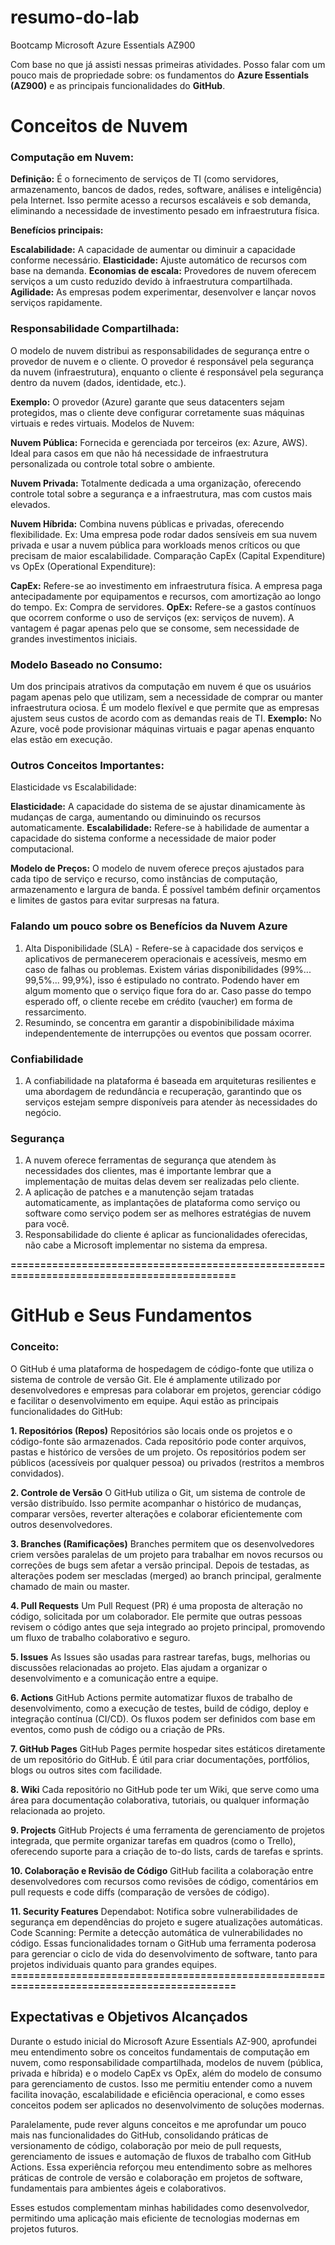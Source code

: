 # resumo-do-lab
Bootcamp Microsoft Azure Essentials AZ900

Com base no que já assisti nessas primeiras atividades. Posso falar com um pouco mais de propriedade sobre: os fundamentos do **Azure Essentials (AZ900)** e as principais funcionalidades do **GitHub**.

# Conceitos de Nuvem
### Computação em Nuvem:

**Definição:** É o fornecimento de serviços de TI (como servidores, armazenamento, bancos de dados, redes, software, análises e inteligência) pela Internet. Isso permite acesso a recursos escaláveis e sob demanda, eliminando a necessidade de investimento pesado em infraestrutura física.

**Benefícios principais:**

**Escalabilidade:** A capacidade de aumentar ou diminuir a capacidade conforme necessário.
**Elasticidade:** Ajuste automático de recursos com base na demanda.
**Economias de escala:** Provedores de nuvem oferecem serviços a um custo reduzido devido à infraestrutura compartilhada.
**Agilidade:** As empresas podem experimentar, desenvolver e lançar novos serviços rapidamente.

### Responsabilidade Compartilhada:

O modelo de nuvem distribui as responsabilidades de segurança entre o provedor de nuvem e o cliente. O provedor é responsável pela segurança da nuvem (infraestrutura), enquanto o cliente é responsável pela segurança dentro da nuvem (dados, identidade, etc.).

**Exemplo:** O provedor (Azure) garante que seus datacenters sejam protegidos, mas o cliente deve configurar corretamente suas máquinas virtuais e redes virtuais.
Modelos de Nuvem:

**Nuvem Pública:** Fornecida e gerenciada por terceiros (ex: Azure, AWS). Ideal para casos em que não há necessidade de infraestrutura personalizada ou controle total sobre o ambiente.

**Nuvem Privada:** Totalmente dedicada a uma organização, oferecendo controle total sobre a segurança e a infraestrutura, mas com custos mais elevados.

**Nuvem Híbrida:** Combina nuvens públicas e privadas, oferecendo flexibilidade. Ex: Uma empresa pode rodar dados sensíveis em sua nuvem privada e usar a nuvem pública para workloads menos críticos ou que precisam de maior escalabilidade.
Comparação CapEx (Capital Expenditure) vs OpEx (Operational Expenditure):

**CapEx:** Refere-se ao investimento em infraestrutura física. A empresa paga antecipadamente por equipamentos e recursos, com amortização ao longo do tempo. Ex: Compra de servidores.
**OpEx:** Refere-se a gastos contínuos que ocorrem conforme o uso de serviços (ex: serviços de nuvem). A vantagem é pagar apenas pelo que se consome, sem necessidade de grandes investimentos iniciais.

### Modelo Baseado no Consumo:

Um dos principais atrativos da computação em nuvem é que os usuários pagam apenas pelo que utilizam, sem a necessidade de comprar ou manter infraestrutura ociosa. É um modelo flexível e que permite que as empresas ajustem seus custos de acordo com as demandas reais de TI.
**Exemplo:** No Azure, você pode provisionar máquinas virtuais e pagar apenas enquanto elas estão em execução.

### Outros Conceitos Importantes:

Elasticidade vs Escalabilidade:

**Elasticidade:** A capacidade do sistema de se ajustar dinamicamente às mudanças de carga, aumentando ou diminuindo os recursos automaticamente.
**Escalabilidade:** Refere-se à habilidade de aumentar a capacidade do sistema conforme a necessidade de maior poder computacional.

**Modelo de Preços:** O modelo de nuvem oferece preços ajustados para cada tipo de serviço e recurso, como instâncias de computação, armazenamento e largura de banda. É possível também definir orçamentos e limites de gastos para evitar surpresas na fatura.

### Falando um pouco sobre os Benefícios da Nuvem Azure

1. Alta Disponibilidade (SLA) - Refere-se à capacidade dos serviços e aplicativos de permanecerem operacionais e acessíveis, mesmo em caso de falhas ou problemas. Existem várias disponibilidades (99%... 99,5%... 99,9%), isso é estipulado no contrato. Podendo haver em algum momento que o serviço fique fora do ar. Caso passe do tempo esperado off, o cliente recebe em crédito (vaucher) em forma de ressarcimento.
2. Resumindo, se concentra em garantir a dispobinibilidade máxima independentemente de interrupções ou eventos que possam ocorrer.

### Confiabilidade

1. A confiabilidade na plataforma é baseada em arquiteturas resilientes e uma abordagem de redundância e recuperação, garantindo que os serviços estejam sempre disponíveis para atender às necessidades do negócio.

### Segurança

1. A nuvem oferece ferramentas de segurança que atendem às necessidades dos clientes, mas é importante lembrar que a implementação de muitas delas devem ser realizadas pelo cliente.
2. A aplicação de patches e a manutenção sejam tratadas automaticamente, as implantações de plataforma como serviço ou software como serviço podem ser as melhores estratégias de nuvem para você.
3. Responsabilidade do cliente é aplicar as funcionalidades oferecidas, não cabe a Microsoft implementar no sistema da empresa.

**===========================================================================================**

# GitHub e Seus Fundamentos

### Conceito: 
O GitHub é uma plataforma de hospedagem de código-fonte que utiliza o sistema de controle de versão Git. Ele é amplamente utilizado por desenvolvedores e empresas para colaborar em projetos, gerenciar código e facilitar o desenvolvimento em equipe. Aqui estão as principais funcionalidades do GitHub:

**1. Repositórios (Repos)**
Repositórios são locais onde os projetos e o código-fonte são armazenados. Cada repositório pode conter arquivos, pastas e histórico de versões de um projeto. Os repositórios podem ser públicos (acessíveis por qualquer pessoa) ou privados (restritos a membros convidados).

**2. Controle de Versão**
O GitHub utiliza o Git, um sistema de controle de versão distribuído. Isso permite acompanhar o histórico de mudanças, comparar versões, reverter alterações e colaborar eficientemente com outros desenvolvedores.

**3. Branches (Ramificações)**
Branches permitem que os desenvolvedores criem versões paralelas de um projeto para trabalhar em novos recursos ou correções de bugs sem afetar a versão principal. Depois de testadas, as alterações podem ser mescladas (merged) ao branch principal, geralmente chamado de main ou master.

**4. Pull Requests**
Um Pull Request (PR) é uma proposta de alteração no código, solicitada por um colaborador. Ele permite que outras pessoas revisem o código antes que seja integrado ao projeto principal, promovendo um fluxo de trabalho colaborativo e seguro.

**5. Issues**
As Issues são usadas para rastrear tarefas, bugs, melhorias ou discussões relacionadas ao projeto. Elas ajudam a organizar o desenvolvimento e a comunicação entre a equipe.

**6. Actions**
GitHub Actions permite automatizar fluxos de trabalho de desenvolvimento, como a execução de testes, build de código, deploy e integração contínua (CI/CD). Os fluxos podem ser definidos com base em eventos, como push de código ou a criação de PRs.

**7. GitHub Pages**
GitHub Pages permite hospedar sites estáticos diretamente de um repositório do GitHub. É útil para criar documentações, portfólios, blogs ou outros sites com facilidade.

**8. Wiki**
Cada repositório no GitHub pode ter um Wiki, que serve como uma área para documentação colaborativa, tutoriais, ou qualquer informação relacionada ao projeto.

**9. Projects**
GitHub Projects é uma ferramenta de gerenciamento de projetos integrada, que permite organizar tarefas em quadros (como o Trello), oferecendo suporte para a criação de to-do lists, cards de tarefas e sprints.

**10. Colaboração e Revisão de Código**
GitHub facilita a colaboração entre desenvolvedores com recursos como revisões de código, comentários em pull requests e code diffs (comparação de versões de código).

**11. Security Features**
Dependabot: Notifica sobre vulnerabilidades de segurança em dependências do projeto e sugere atualizações automáticas. Code Scanning: Permite a detecção automática de vulnerabilidades no código. Essas funcionalidades tornam o GitHub uma ferramenta poderosa para gerenciar o ciclo de vida do desenvolvimento de software, tanto para projetos individuais quanto para grandes equipes.
**===========================================================================================**

## Expectativas e Objetivos Alcançados
Durante o estudo inicial do Microsoft Azure Essentials AZ-900, aprofundei meu entendimento sobre os conceitos fundamentais de computação em nuvem, como responsabilidade compartilhada, modelos de nuvem (pública, privada e híbrida) e o modelo CapEx vs OpEx, além do modelo de consumo para gerenciamento de custos. Isso me permitiu entender como a nuvem facilita inovação, escalabilidade e eficiência operacional, e como esses conceitos podem ser aplicados no desenvolvimento de soluções modernas.

Paralelamente, pude rever alguns conceitos e me aprofundar um pouco mais nas funcionalidades do GitHub, consolidando práticas de versionamento de código, colaboração por meio de pull requests, gerenciamento de issues e automação de fluxos de trabalho com GitHub Actions. Essa experiência reforçou meu entendimento sobre as melhores práticas de controle de versão e colaboração em projetos de software, fundamentais para ambientes ágeis e colaborativos.

Esses estudos complementam minhas habilidades como desenvolvedor, permitindo uma aplicação mais eficiente de tecnologias modernas em projetos futuros.
